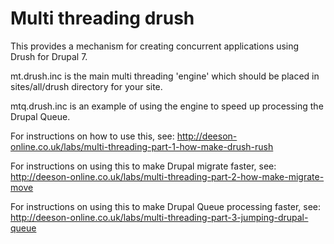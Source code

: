 Multi threading drush
=====================

This provides a mechanism for creating concurrent applications using Drush for
Drupal 7.

mt.drush.inc is the main multi threading 'engine' which should be placed in
sites/all/drush directory for your site.

mtq.drush.inc is an example of using the engine to speed up processing the
Drupal Queue.

For instructions on how to use this, see:
http://deeson-online.co.uk/labs/multi-threading-part-1-how-make-drush-rush

For instructions on using this to make Drupal migrate faster, see:
http://deeson-online.co.uk/labs/multi-threading-part-2-how-make-migrate-move

For instructions on using this to make Drupal Queue processing faster, see:
http://deeson-online.co.uk/labs/multi-threading-part-3-jumping-drupal-queue
